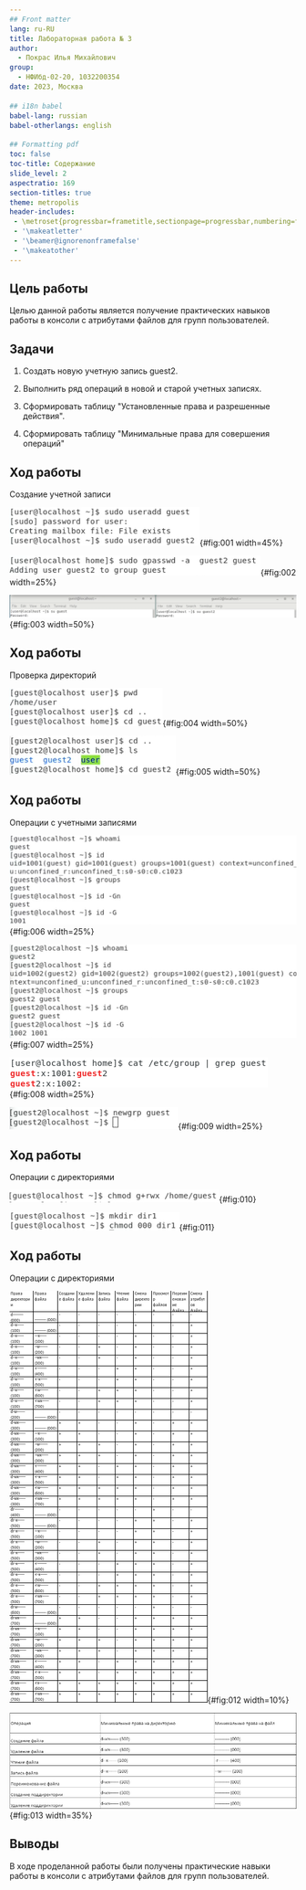 ```yaml
---
## Front matter
lang: ru-RU
title: Лабораторная работа № 3
author:
  - Покрас Илья Михайлович
group:
  - НФИбд-02-20, 1032200354
date: 2023, Москва

## i18n babel
babel-lang: russian
babel-otherlangs: english

## Formatting pdf
toc: false
toc-title: Содержание
slide_level: 2
aspectratio: 169
section-titles: true
theme: metropolis
header-includes:
 - \metroset{progressbar=frametitle,sectionpage=progressbar,numbering=fraction}
 - '\makeatletter'
 - '\beamer@ignorenonframefalse'
 - '\makeatother'
---
```


## Цель работы

Целью данной работы является получение практических навыков работы в консоли с атрибутами файлов для групп пользователей.

## Задачи

1. Создать новую учетную запись guest2.

2. Выполнить ряд операций в новой и старой учетных записях.

3. Сформировать таблицу "Установленные права и разрешенные действия".

4. Сформировать таблицу "Минимальные права для совершения операций"

## Ход работы

Создание учетной записи

![Создание и настройка пароля учетной записи](./image/img1.png){#fig:001 width=45%}

![Добавление новосозданной учетной записи в группу](./image/img2.png){#fig:002 width=25%}

![Вход в учетные записи](./image/img3.png){#fig:003 width=50%}

## Ход работы

Проверка директорий

![Проверка текущей директории для guest](./image/img4.png){#fig:004 width=50%}

![Проверка текущей директории для guest2](./image/img5.png){#fig:005 width=50%}

## Ход работы

Операции с учетными записями

![Проверка данных пользователя guest](./image/img6.png){#fig:006 width=25%}

![Проверка данных пользователя guest2](./image/img7.png){#fig:007 width=25%}

![Проверка данных пользователя group](./image/img8.png){#fig:008 width=25%}

![Регистрация пользователя в группе](./image/img9.png){#fig:009 width=25%}

## Ход работы

Операции с директориями

![Изменение прав директории](./image/img10.png){#fig:010}

![Изменение прав поддиректории](./image/img11.png){#fig:011}

## Ход работы

Операции с директориями

![таблица «Установленные права и разрешённые действия»](./image/img12.png){#fig:012 width=10%}

![таблица «Установленные права и разрешённые действия»](./image/img13.png){#fig:013 width=35%}


## Выводы

В ходе проделанной работы были получены практические навыки работы в консоли с атрибутами файлов для групп пользователей.